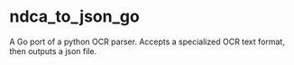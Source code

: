 # ndca_to_json_go

A Go port of a python OCR parser.  Accepts a specialized OCR text format, then outputs a json file.

